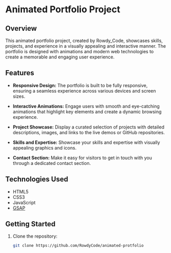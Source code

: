 # Animated Portfolio Project

## Overview

This animated portfolio project, created by Rowdy_Code, showcases skills, projects, and experience in a visually appealing and interactive manner. The portfolio is designed with animations and modern web technologies to create a memorable and engaging user experience.

## Features

- **Responsive Design:** The portfolio is built to be fully responsive, ensuring a seamless experience across various devices and screen sizes.

- **Interactive Animations:** Engage users with smooth and eye-catching animations that highlight key elements and create a dynamic browsing experience.

- **Project Showcase:** Display a curated selection of projects with detailed descriptions, images, and links to the live demos or GitHub repositories.

- **Skills and Expertise:** Showcase your skills and expertise with visually appealing graphics and icons.

- **Contact Section:** Make it easy for visitors to get in touch with you through a dedicated contact section.

## Technologies Used

- HTML5
- CSS3
- JavaScript
- [GSAP](https://cdnjs.com/libraries/gsap)

## Getting Started

1. Clone the repository:

   ```bash
   git clone https://github.com/RowdyCode/animated-protfolio
